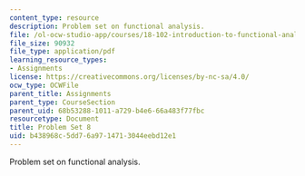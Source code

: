 ```yaml
---
content_type: resource
description: Problem set on functional analysis.
file: /ol-ocw-studio-app/courses/18-102-introduction-to-functional-analysis-spring-2009/b438968c5dd76a9714713044eebd12e1_MIT18_102s09_pset08.pdf
file_size: 90932
file_type: application/pdf
learning_resource_types:
- Assignments
license: https://creativecommons.org/licenses/by-nc-sa/4.0/
ocw_type: OCWFile
parent_title: Assignments
parent_type: CourseSection
parent_uid: 68b53288-1011-a729-b4e6-66a483f77fbc
resourcetype: Document
title: Problem Set 8
uid: b438968c-5dd7-6a97-1471-3044eebd12e1
---
```

Problem set on functional analysis.
